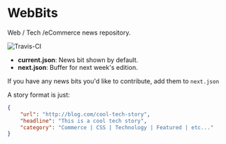 # WebBits
Web / Tech /eCommerce news repository.

![Travis-CI](https://travis-ci.org/lmarkus/WebBits.svg)

* **current.json**: News bit shown by default.
* **next.json**: Buffer for next week's edition.

If you have any news bits you'd like to contribute, add them to `next.json`

A story format is just:

```json
{
    "url": "http://blog.com/cool-tech-story",
    "headline": "This is a cool tech story",
    "category": "Commerce | CSS | Technology | Featured | etc..." 
}
```